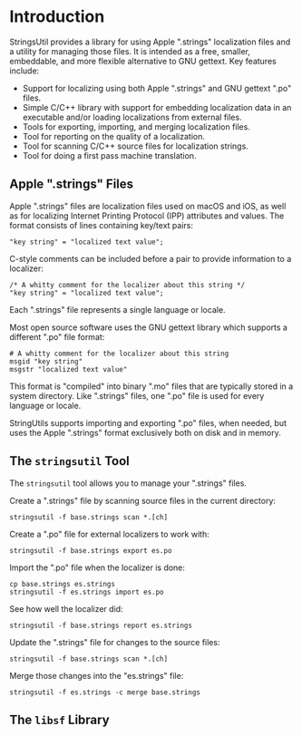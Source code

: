 Introduction
============

StringsUtil provides a library for using Apple ".strings" localization files and
a utility for managing those files.  It is intended as a free, smaller,
embeddable, and more flexible alternative to GNU gettext.  Key features include:

- Support for localizing using both Apple ".strings" and GNU gettext ".po"
  files.
- Simple C/C++ library with support for embedding localization data in an
  executable and/or loading localizations from external files.
- Tools for exporting, importing, and merging localization files.
- Tool for reporting on the quality of a localization.
- Tool for scanning C/C++ source files for localization strings.
- Tool for doing a first pass machine translation.


Apple ".strings" Files
-----------------------

Apple ".strings" files are localization files used on macOS and iOS, as well as
for localizing Internet Printing Protocol (IPP) attributes and values.  The
format consists of lines containing key/text pairs:

    "key string" = "localized text value";

C-style comments can be included before a pair to provide information to a
localizer:

    /* A whitty comment for the localizer about this string */
    "key string" = "localized text value";

Each ".strings" file represents a single language or locale.

Most open source software uses the GNU gettext library which supports a
different ".po" file format:

    # A whitty comment for the localizer about this string
    msgid "key string"
    msgstr "localized text value"

This format is "compiled" into binary ".mo" files that are typically stored in
a system directory.  Like ".strings" files, one ".po" file is used for every
language or locale.

StringUtils supports importing and exporting ".po" files, when needed, but uses
the Apple ".strings" format exclusively both on disk and in memory.


The `stringsutil` Tool
----------------------

The `stringsutil` tool allows you to manage your ".strings" files.

Create a ".strings" file by scanning source files in the current directory:

    stringsutil -f base.strings scan *.[ch]

Create a ".po" file for external localizers to work with:

    stringsutil -f base.strings export es.po

Import the ".po" file when the localizer is done:

    cp base.strings es.strings
    stringsutil -f es.strings import es.po

See how well the localizer did:

    stringsutil -f base.strings report es.strings

Update the ".strings" file for changes to the source files:

    stringsutil -f base.strings scan *.[ch]

Merge those changes into the "es.strings" file:

    stringsutil -f es.strings -c merge base.strings


The `libsf` Library
-------------------

